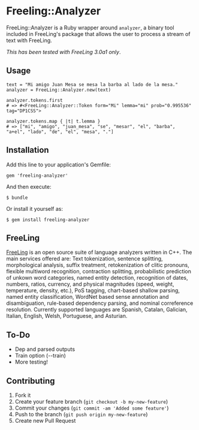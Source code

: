 # Freeling::Analyzer

FreeLing::Analyzer is a Ruby wrapper around `analyzer`, a binary tool included
in FreeLing's package that allows the user to process a stream of text with
FreeLing.

*This has been tested with FreeLing 3.0a1 only*.

## Usage

    text = "Mi amigo Juan Mesa se mesa la barba al lado de la mesa."
    analyzer = FreeLing::Analyzer.new(text)

    analyzer.tokens.first
    # => #<FreeLing::Analyzer::Token form="Mi" lemma="mi" prob="0.995536" tag="DP1CSS">

    analyzer.tokens.map { |t| t.lemma }
    # => ["mi", "amigo", "juan_mesa", "se", "mesar", "el", "barba", "a+el", "lado", "de", "el", "mesa", "."]

## Installation

Add this line to your application's Gemfile:

    gem 'freeling-analyzer'

And then execute:

    $ bundle

Or install it yourself as:

    $ gem install freeling-analyzer

## FreeLing

[FreeLing](http://nlp.lsi.upc.edu/freeling/) is an open source suite of
language analyzers written in C++.  The main services offered are: Text
tokenization, sentence splitting, morphological analysis, suffix treatment,
retokenization of clitic pronouns, flexible multiword recognition, contraction
splitting, probabilistic prediction of unkown word categories, named entity
detection, recognition of dates, numbers, ratios, currency, and physical
magnitudes (speed, weight, temperature, density, etc.), PoS tagging,
chart-based shallow parsing, named entity classification, WordNet based sense
annotation and disambiguation, rule-based dependency parsing, and nominal
correference resolution.  Currently supported languages are Spanish, Catalan,
Galician, Italian, English, Welsh, Portuguese, and Asturian.

## To-Do

* Dep and parsed outputs
* Train option (--train)
* More testing!

## Contributing

1. Fork it
2. Create your feature branch (`git checkout -b my-new-feature`)
3. Commit your changes (`git commit -am 'Added some feature'`)
4. Push to the branch (`git push origin my-new-feature`)
5. Create new Pull Request
